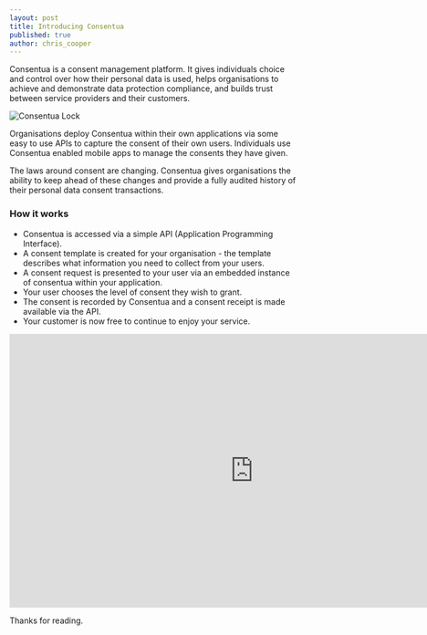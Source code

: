 ```yaml
---
layout: post
title: Introducing Consentua
published: true
author: chris_cooper
---
```


Consentua is a consent management platform. It gives individuals choice and control over how their personal data is used, helps organisations to achieve and demonstrate data protection compliance, and builds trust between service providers and their customers.

<img src="{{ site.baseurl }}/public/logo/consentua-lock-pink.svg" alt="Consentua Lock" class="img-right">

Organisations deploy Consentua within their own applications via some easy to use APIs to capture the consent of their own users. Individuals use Consentua enabled mobile apps to manage the consents they have given.

The laws around consent are changing. Consentua gives organisations the ability to keep ahead of these changes and provide a fully audited history of their personal data consent transactions.


### How it works

* Consentua is accessed via a simple API (Application Programming Interface).
* A consent template is created for your organisation - the template describes what information you need to collect from your users.
* A consent request is presented to your user via an embedded instance of consentua within your application.
* Your user chooses the level of consent they wish to grant.
* The consent is recorded by Consentua and a consent receipt is made available via the API.
* Your customer is now free to continue to enjoy your service.





<iframe width="853" height="480" src="https://www.youtube.com/embed/9HeM8HCm_NQ?rel=0modestbranding=1" frameborder="0" allowfullscreen></iframe>



Thanks for reading.